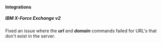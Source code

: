 
#### Integrations
##### IBM X-Force Exchange v2
Fixed an issue where the ***url*** and ***domain*** commands failed for URL's that don't exist in the server.


